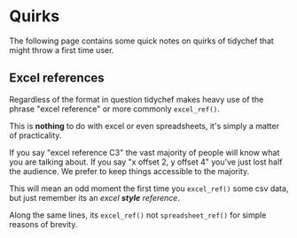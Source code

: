 # Quirks

The following page contains some quick notes on quirks of tidychef that might throw a first time user.


## Excel references

Regardless of the format in question tidychef makes heavy use of the phrase "excel reference" or more commonly `excel_ref()`.

This is **nothing** to do with excel or even spreadsheets, it's simply a matter of practicality.

If you say "excel reference C3" the vast majority of people will know what you are talking about. If you say "x offset 2, y offset 4" you've just lost half the audience. We prefer to keep things accessible to the majority.

This will mean an odd moment the first time you `excel_ref()` some csv data, but just remember its an _excel **style** reference_.

Along the same lines, its `excel_ref()` not `spreadsheet_ref()` for simple reasons of brevity.